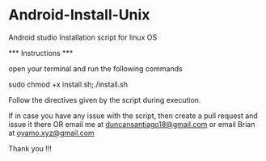 # Android-Install-Unix
Android studio Installation script for linux OS

*** Instructions ***

open your terminal and run the following commands

sudo chmod +x install.sh;./install.sh

Follow the directives given by the script during execution.


If in case you have any issue with the script, then create a pull request and issue it there OR email me at duncansantiago18@gmail.com or email Brian at oyamo.xyz@gmail.com

Thank you !!!
